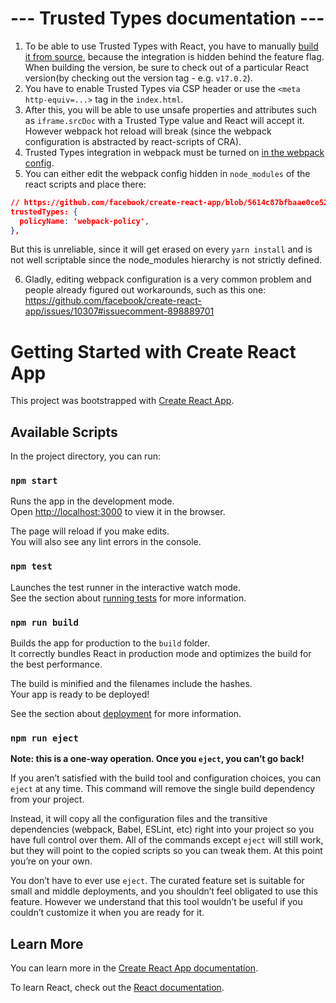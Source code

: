 # --- Trusted Types documentation ---

1. To be able to use Trusted Types with React, you have to manually [build it from
   source](https://github.com/facebook/react/pull/16157#issuecomment-529956920), because the integration is hidden behind
   the feature flag. When building the version, be sure to check out of a particular React version(by checking out the version tag - e.g. `v17.0.2`).
2. You have to enable Trusted Types via CSP header or use the `<meta http-equiv=...>` tag in the `index.html`.
3. After this, you will be able to use unsafe properties and attributes such as `iframe.srcDoc` with a Trusted Type
   value and React will accept it. However webpack hot reload will break (since the webpack configuration is abstracted
   by react-scripts of CRA).
4. Trusted Types integration in webpack must be turned on [in the webpack
   config](https://webpack.js.org/guides/csp/#trusted-types).
5. You can either edit the webpack config hidden in `node_modules` of the react scripts and place there:

```json
// https://github.com/facebook/create-react-app/blob/5614c87bfbaae0ce52ac15aedd2cd0f91ffd420d/packages/react-scripts/config/webpack.config.js#L212
trustedTypes: {
  policyName: 'webpack-policy',
},
```

But this is unreliable, since it will get erased on every `yarn install` and is not well scriptable since the
node_modules hierarchy is not strictly defined.

6. Gladly, editing webpack configuration is a very common problem and people already figured out workarounds, such as
   this one: https://github.com/facebook/create-react-app/issues/10307#issuecomment-898889701

# Getting Started with Create React App

This project was bootstrapped with [Create React App](https://github.com/facebook/create-react-app).

## Available Scripts

In the project directory, you can run:

### `npm start`

Runs the app in the development mode.\
Open [http://localhost:3000](http://localhost:3000) to view it in the browser.

The page will reload if you make edits.\
You will also see any lint errors in the console.

### `npm test`

Launches the test runner in the interactive watch mode.\
See the section about [running tests](https://facebook.github.io/create-react-app/docs/running-tests) for more information.

### `npm run build`

Builds the app for production to the `build` folder.\
It correctly bundles React in production mode and optimizes the build for the best performance.

The build is minified and the filenames include the hashes.\
Your app is ready to be deployed!

See the section about [deployment](https://facebook.github.io/create-react-app/docs/deployment) for more information.

### `npm run eject`

**Note: this is a one-way operation. Once you `eject`, you can’t go back!**

If you aren’t satisfied with the build tool and configuration choices, you can `eject` at any time. This command will remove the single build dependency from your project.

Instead, it will copy all the configuration files and the transitive dependencies (webpack, Babel, ESLint, etc) right into your project so you have full control over them. All of the commands except `eject` will still work, but they will point to the copied scripts so you can tweak them. At this point you’re on your own.

You don’t have to ever use `eject`. The curated feature set is suitable for small and middle deployments, and you shouldn’t feel obligated to use this feature. However we understand that this tool wouldn’t be useful if you couldn’t customize it when you are ready for it.

## Learn More

You can learn more in the [Create React App documentation](https://facebook.github.io/create-react-app/docs/getting-started).

To learn React, check out the [React documentation](https://reactjs.org/).
